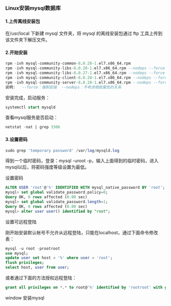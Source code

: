 ### Linux安装mysql数据库

#### 1.上传离线安装包

在/usr/local 下新建 mysql 文件夹，将 mysql 的离线安装包通过 ftp 工具上传到该文件夹下解压文件。

#### 2.开始安装

```sql
rpm -ivh mysql-community-common-8.0.28-1.el7.x86_64.rpm
rpm -ivh mysql-community-libs-8.0.28-1.el7.x86_64.rpm --nodeps --force
rpm -ivh mysql-community-libs-8.0.27-1.el7.x86_64.rpm --nodeps --force
rpm -ivh mysql-community-client-8.0.28-1.el7.x86_64.rpm --nodeps --force
rpm -ivh mysql-community-server-8.0.28-1.el7.x86_64.rpm --nodeps --force
说明:   --force：强制安装  --nodeps：不考虑相依属性的关系
```

安装完成，启动服务： 

```sql
systemctl start mysqld
```

查看mysql服务是否启动：

```sql
netstat -nat | grep 3306
```

#### 3.设置密码

```sql
sudo grep 'temporary password' /var/log/mysqld.log 
```

 得到一个临时密码，登录：mysql -uroot -p，输入上面得到的临时密码，进入mysql以后，将密码强度等级设置为最低。

设置密码

```sql
ALTER USER 'root'@'%' IDENTIFIED WITH mysql_native_password BY 'root';
mysql> set global validate_password.policy=0;
Query OK, 0 rows affected (0.00 sec)
mysql> set global validate_password.length=1;
Query OK, 0 rows affected (0.00 sec)
mysql> alter user user() identified by "root";
```

设置可远程登陆

刚开始安装默认帐号不允许从远程登陆，只能在localhost，通过下面命令修改表：

```sql
mysql -u root -prootroot
use mysql;
update user set host = '%' where user = 'root';
flush privileges;
select host, user from user;
```

或者通过下面的方法授权远程登陆：

```sql
grant all privileges on *.* to root@'%' identified by 'rootroot' with grant option;
```

window 安装mysql

